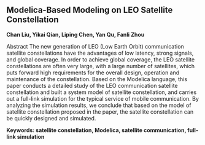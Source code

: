 ## Modelica-Based Modeling on LEO Satellite Constellation

**Chan Liu, Yikai Qian, Liping Chen, Yan Qu, Fanli Zhou**

Abstract
The new generation of LEO (Low Earth Orbit) communication
satellite constellations have the advantages of low
latency, strong signals, and global coverage. In order
to achieve global coverage, the LEO satellite constellations
are often very large, with a large number of satellites,
which puts forward high requirements for the overall
design, operation and maintenance of the constellation.
Based on the Modelica language, this paper conducts a
detailed study of the LEO communication satellite constellation
and built a system model of satellite constellation,
and carries out a full-link simulation for the typical
service of mobile communication. By analyzing the simulation
results, we conclude that based on the model of
satellite constellation proposed in the paper, the satellite
constellation can be quickly designed and simulated.

**Keywords: satellite constellation, Modelica, satellite communication, full-link simulation**
